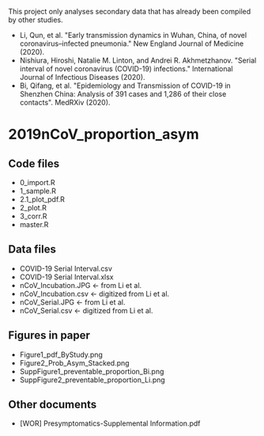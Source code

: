 This project only analyses secondary data that has already been compiled by other studies. 
- Li, Qun, et al. "Early transmission dynamics in Wuhan, China, of novel coronavirus–infected pneumonia." New England Journal of Medicine (2020).
- Nishiura, Hiroshi, Natalie M. Linton, and Andrei R. Akhmetzhanov. "Serial interval of novel coronavirus (COVID-19) infections." International Journal of Infectious Diseases (2020).
- Bi, Qifang, et al. "Epidemiology and Transmission of COVID-19 in Shenzhen China: Analysis of 391 cases and 1,286 of their close contacts". MedRXiv (2020).

# 2019nCoV_proportion_asym
## Code files
- 0_import.R
- 1_sample.R
- 2.1_plot_pdf.R
- 2_plot.R
- 3_corr.R
- master.R

## Data files
- COVID-19 Serial Interval.csv
- COVID-19 Serial Interval.xlsx
- nCoV_Incubation.JPG <- from Li et al.
- nCoV_Incubation.csv <- digitized from Li et al.
- nCoV_Serial.JPG <- from Li et al.
- nCoV_Serial.csv <- digitized from Li et al.

## Figures in paper
- Figure1_pdf_ByStudy.png
- Figure2_Prob_Asym_Stacked.png
- SuppFigure1_preventable_proportion_Bi.png
- SuppFigure2_preventable_proportion_Li.png

## Other documents
- [WOR] Presymptomatics-Supplemental Information.pdf

